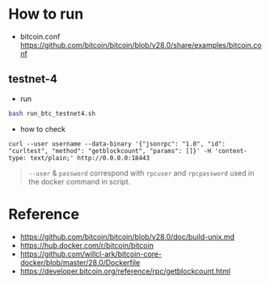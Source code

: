 # How to run

* bitcoin.conf
  https://github.com/bitcoin/bitcoin/blob/v28.0/share/examples/bitcoin.conf

## testnet-4
* run 
```bash
bash run_btc_testnet4.sh
```

* how to check
```mermaid
curl --user username --data-binary '{"jsonrpc": "1.0", "id": "curltest", "method": "getblockcount", "params": []}' -H 'content-type: text/plain;' http://0.0.0.0:18443
```
>  `--user` & `password` correspond with `rpcuser` and `rpcpassword` used in the docker command in script.


# Reference
* https://github.com/bitcoin/bitcoin/blob/v28.0/doc/build-unix.md
* https://hub.docker.com/r/bitcoin/bitcoin
* https://github.com/willcl-ark/bitcoin-core-docker/blob/master/28.0/Dockerfile
* https://developer.bitcoin.org/reference/rpc/getblockcount.html